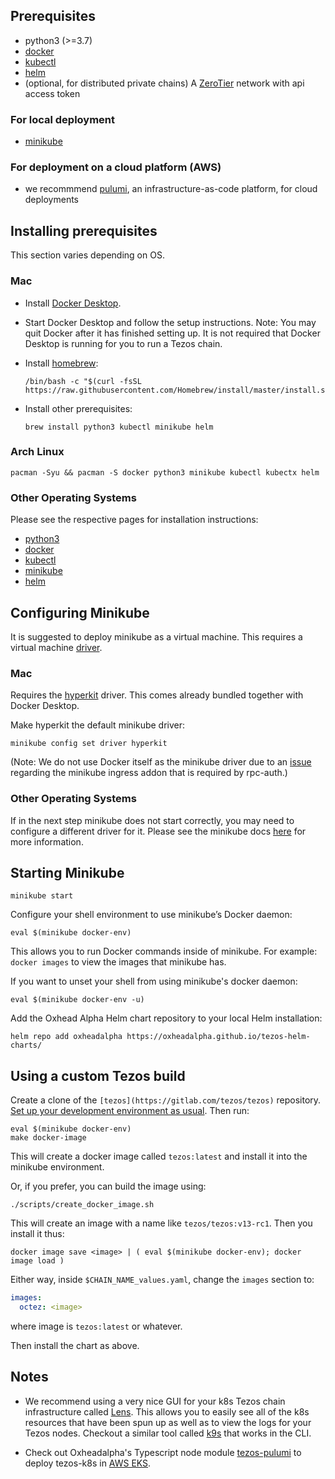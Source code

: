 ## Prerequisites

- python3 (>=3.7)
- [docker](https://docs.docker.com/get-docker/)
- [kubectl](https://kubernetes.io/docs/reference/kubectl/kubectl/)
- [helm](https://helm.sh/)
- (optional, for distributed private chains) A [ZeroTier](https://www.zerotier.com/) network with api access token

### For local deployment

- [minikube](https://minikube.sigs.k8s.io/docs/)

### For deployment on a cloud platform (AWS)

- we recommmend [pulumi](https://www.pulumi.com/docs/get-started/install/), an infrastructure-as-code platform, for cloud deployments

## Installing prerequisites

This section varies depending on OS.

### Mac

- Install [Docker Desktop](https://docs.docker.com/docker-for-mac/install/).

- Start Docker Desktop and follow the setup instructions. Note: You may quit Docker after it has finished setting up. It is not required that Docker Desktop is running for you to run a Tezos chain.

- Install [homebrew](https://brew.sh/):

  ```shell
  /bin/bash -c "$(curl -fsSL https://raw.githubusercontent.com/Homebrew/install/master/install.sh)"
  ```

- Install other prerequisites:
  ```shell
  brew install python3 kubectl minikube helm
  ```

### Arch Linux

```shell
pacman -Syu && pacman -S docker python3 minikube kubectl kubectx helm
```

### Other Operating Systems

Please see the respective pages for installation instructions:

- [python3](https://www.python.org/downloads/)
- [docker](https://docs.docker.com/get-docker/)
- [kubectl](https://kubernetes.io/docs/tasks/tools/install-kubectl/)
- [minikube](https://minikube.sigs.k8s.io/docs/start/)
- [helm](https://helm.sh/docs/intro/install/)

## Configuring Minikube

It is suggested to deploy minikube as a virtual machine. This requires a virtual machine [driver](https://minikube.sigs.k8s.io/docs/drivers/).

### Mac

Requires the [hyperkit](https://minikube.sigs.k8s.io/docs/drivers/hyperkit/) driver. This comes already bundled together with Docker Desktop.

Make hyperkit the default minikube driver:

```shell
minikube config set driver hyperkit
```

(Note: We do not use Docker itself as the minikube driver due to an [issue](https://github.com/kubernetes/minikube/issues/7332) regarding the minikube ingress addon that is required by rpc-auth.)

### Other Operating Systems

If in the next step minikube does not start correctly, you may need to configure a different driver for it. Please see the minikube docs [here](https://minikube.sigs.k8s.io/docs/drivers/) for more information.

## Starting Minikube

```shell
minikube start
```

Configure your shell environment to use minikube’s Docker daemon:

```shell
eval $(minikube docker-env)
```

This allows you to run Docker commands inside of minikube. For example: `docker images` to view the images that minikube has.

If you want to unset your shell from using minikube's docker daemon:

```shell
eval $(minikube docker-env -u)
```

Add the Oxhead Alpha Helm chart repository to your local Helm installation:

```
helm repo add oxheadalpha https://oxheadalpha.github.io/tezos-helm-charts/
```

## Using a custom Tezos build

Create a clone of the `[tezos](https://gitlab.com/tezos/tezos)`
repository.  [Set up your development environment as usual](https://tezos.gitlab.io/introduction/howtoget.html#setting-up-the-development-environment-from-scratch).  Then run:

```shell
eval $(minikube docker-env)
make docker-image
```

This will create a docker image called `tezos:latest` and install it
into the minikube environment.

Or, if you prefer, you can build the image using:
```shell
./scripts/create_docker_image.sh
```

This will create an image with a name like `tezos/tezos:v13-rc1`.
Then you install it thus:
```shell
docker image save <image> | ( eval $(minikube docker-env); docker image load )
```

Either way, inside `$CHAIN_NAME_values.yaml`, change the `images` section to:

```yaml
images:
  octez: <image>
```

where image is `tezos:latest` or whatever.

Then install the chart as above.

## Notes

- We recommend using a very nice GUI for your k8s Tezos chain infrastructure called [Lens](https://k8slens.dev/). This allows you to easily see all of the k8s resources that have been spun up as well as to view the logs for your Tezos nodes. Checkout a similar tool called [k9s](https://k9scli.io/) that works in the CLI.

- Check out Oxheadalpha's Typescript node module [tezos-pulumi](https://github.com/oxheadalpha/tezos-pulumi) to deploy tezos-k8s in [AWS EKS](https://aws.amazon.com/eks/).

